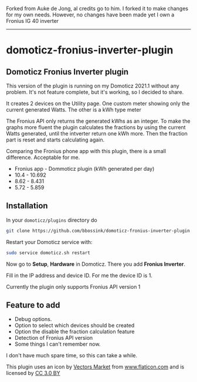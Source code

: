 Forked from Auke de Jong, al credits go to him. I forked it to make changes for my own needs. However, no changes have been made yet
I own a Fronius IG 40 inverter

--------------------------------
# domoticz-fronius-inverter-plugin
Domoticz Fronius Inverter plugin
--------------------------------

This version of the plugin is running on my Domoticz 2021.1 without any problem.
It's not feature complete, but it's working, so I decided to share.

It creates 2 devices on the Utility page.
One custom meter showing only the current generated Watts.
The other is a kWh type meter

The Fronius API only returns the generated kWhs as an integer.
To make the graphs more fluent the plugin calculates the fractions by using the current Watts generated,
until the intverter return one kWh more. Then the fraction part is reset and starts calculating again.

Comparing the Fronius phone app with this plugin, there is a small difference. Acceptable for me.

- Fronius app - Dommoticz plugin (kWh generated per day)
- 10.4 - 10.692
- 8.62 - 8.431
- 5.72 - 5.859

Installation
------------

In your `domoticz/plugins` directory do

```bash
git clone https://github.com/bbossink/domoticz-fronius-inverter-plugin.git
```

Restart your Domoticz service with:

```bash
sudo service domoticz.sh restart
```

Now go to **Setup**, **Hardware** in Domoticz. There you add
**Fronius Inverter**.

Fill in the IP address and device ID.
For me the device ID is 1.

Currently the plugin only supports Fronius API version 1

Feature to add
--------------

- Debug options.
- Option to select which devices should be created
- Option the disable the fraction calculation feature
- Detection of Fronius API version
- Some things I can't remember now.

I don't have much spare time, so this can take a while.


This plugin uses an icon by 
<a href="https://www.flaticon.com/authors/vectors-market" title="Vectors Market">
Vectors Market</a> from 
<a href="https://www.flaticon.com/" title="Flaticon">www.flaticon.com</a>
and is licensed by 
<a href="http://creativecommons.org/licenses/by/3.0/" title="Creative Commons BY 3.0" target="_blank">
CC 3.0 BY</a>
